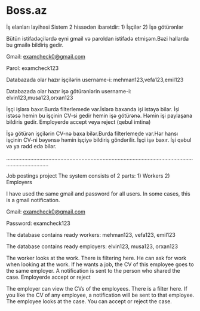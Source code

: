 # Boss.az
İş elanları layihəsi
Sistem 2 hissədən ibarətdir: 1) İşçilər 2) İşə götürənlər

Bütün istifadəçilərdə eyni gmail və paroldan istifadə etmişəm.Bəzi hallarda bu gmailə bildiriş gedir.

Gmail: examcheck0@gmail.com

Parol: examcheck123

Databazada olar hazır işçilərin username-i:
mehman123,vefa123,emil123

Databazada olar hazır işə götürənlərin username-i:
elvin123,musa123,orxan123

İşçi işlərə baxır.Burda filterlemede var.İslərə baxanda işi istəyə bilər. İşi istəsə hemin bu işçinin CV-si gedir hemin işə götürənə.
Həmin işi paylaşana bildiris gedir.
Employerde accept veya reject (qebul imtina)

İşə götürən işçilərin CV-nə baxa bilər.Burda filterlemede var.Hər hansı işçinin CV-ni bəyənsə həmin işçiyə bildiriş göndərilir.
İşçi işə baxır. İşi qəbul və ya rədd edə bilər.

........................................................................................................................................................

Job postings project
The system consists of 2 parts: 1) Workers 2) Employers

I have used the same gmail and password for all users. In some cases, this is a gmail notification.

Gmail: examcheck0@gmail.com

Password: examcheck123

The database contains ready workers:
mehman123, vefa123, emil123

The database contains ready employers:
elvin123, musa123, orxan123

The worker looks at the work. There is filtering here. He can ask for work when looking at the work. If he wants a job, the CV of this employee goes to the same employer.
A notification is sent to the person who shared the case.
Employerde accept or reject

The employer can view the CVs of the employees. There is a filter here. If you like the CV of any employee, a notification will be sent to that employee.
The employee looks at the case. You can accept or reject the case.

